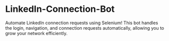 # LinkedIn-Connection-Bot
Automate LinkedIn connection requests using Selenium! This bot handles the login, navigation, and connection requests automatically, allowing you to grow your network efficiently.
